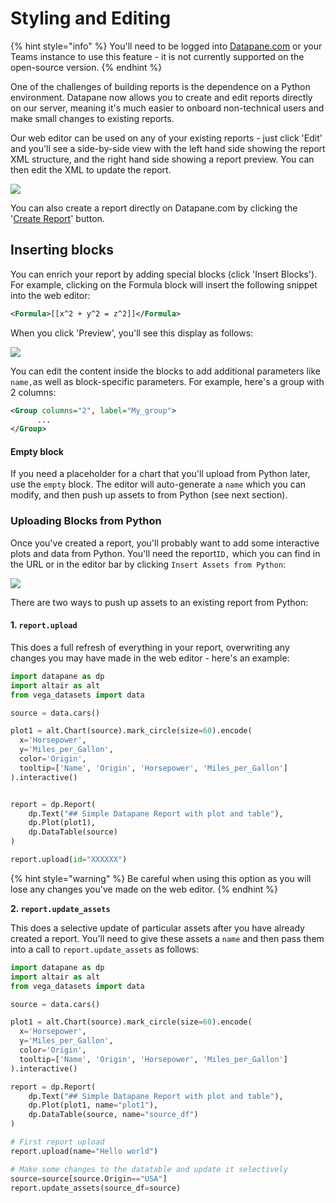 # Styling and Editing

{% hint style="info" %}
You'll need to be logged into [Datapane.com](http://datapane.com) or your Teams instance to use this feature - it is not currently supported on the open-source version.
{% endhint %}

‌One of the challenges of building reports is the dependence on a Python environment. Datapane now allows you to create and edit reports directly on our server, meaning it's much easier to onboard non-technical users and make small changes to existing reports.

Our web editor can be used on any of your existing reports - just click 'Edit' and you'll see a side-by-side view with the left hand side showing the report XML structure, and the right hand side showing a report preview. You can then edit the XML to update the report.&#x20;

![](<../../.gitbook/assets/Screenshot 2021-11-23 at 15.29.42.png>)

You can also create a report directly on Datapane.com by clicking the '[Create Report](https://datapane.com/report-from-template/)' button.&#x20;

## **Inserting blocks**

You can enrich your report by adding special blocks (click 'Insert Blocks'). For example, clicking on the Formula block will insert the following snippet into the web editor:

```xml
<Formula>[[x^2 + y^2 = z^2]]</Formula>
```

When you click 'Preview', you'll see this display as follows:&#x20;

![](../../.gitbook/assets/screenshot-2021-07-05-at-17.07.07.png)

You can edit the content inside the blocks to add additional parameters like `name,`as well as block-specific parameters. For example, here's a group with 2 columns:&#x20;

```xml
<Group columns="2", label="My_group">
      ...
</Group>
```

#### Empty block

If you need a placeholder for a chart that you'll upload from Python later, use the `empty` block. The editor will auto-generate a `name` which you can modify, and then push up assets to from Python (see next section).&#x20;

### Uploading Blocks from Python

Once you've created a report, you'll probably want to add some interactive plots and data from Python. You'll need the report`ID,` which you can find in the URL or in the editor bar by clicking `Insert Assets from Python`:&#x20;

![](<../../.gitbook/assets/Screenshot 2021-11-23 at 15.29.11 (1).png>)

There are two ways to push up assets to an existing report from Python:&#x20;

#### **1. `report.upload`**

This does a full refresh of everything in your report, overwriting any changes you may have made in the web editor - here's an example:&#x20;

```python
import datapane as dp
import altair as alt
from vega_datasets import data

source = data.cars()

plot1 = alt.Chart(source).mark_circle(size=60).encode(
  x='Horsepower',
  y='Miles_per_Gallon',
  color='Origin',
  tooltip=['Name', 'Origin', 'Horsepower', 'Miles_per_Gallon']
).interactive()


report = dp.Report(
    dp.Text("## Simple Datapane Report with plot and table"),
    dp.Plot(plot1),
    dp.DataTable(source)
)

report.upload(id="XXXXXX")
```

{% hint style="warning" %}
Be careful when using this option as you will lose any changes you've made on the web editor.&#x20;
{% endhint %}

**2. `report.update_assets`**

This does a selective update of particular assets after you have already created a report. You'll need to give these assets a `name` and then pass them into a call to `report.update_assets` as follows:&#x20;

```python
import datapane as dp
import altair as alt
from vega_datasets import data

source = data.cars()

plot1 = alt.Chart(source).mark_circle(size=60).encode(
  x='Horsepower',
  y='Miles_per_Gallon',
  color='Origin',
  tooltip=['Name', 'Origin', 'Horsepower', 'Miles_per_Gallon']
).interactive()

report = dp.Report(
    dp.Text("## Simple Datapane Report with plot and table"),
    dp.Plot(plot1, name="plot1"),
    dp.DataTable(source, name="source_df")
)

# First report upload
report.upload(name="Hello world")

# Make some changes to the datatable and update it selectively
source=source[source.Origin=="USA"]
report.update_assets(source_df=source)
```

